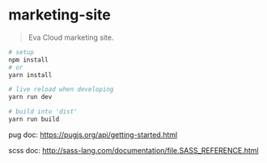 # marketing-site

> Eva Cloud marketing site.

```bash
# setup
npm install
# or
yarn install

# live reload when developing
yarn run dev

# build into 'dist'
yarn run build
```

pug doc: https://pugjs.org/api/getting-started.html

scss doc: http://sass-lang.com/documentation/file.SASS_REFERENCE.html
